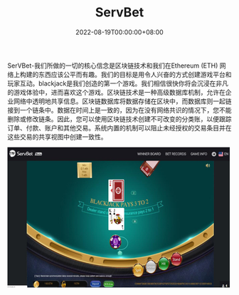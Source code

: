 ﻿---
title: "ServBet"
description: "SerVBet 我们提供的一切的核心信念是区块链技术和我们在 Ethereum (ETH) 网络上构建"
date: 2022-08-19T00:00:00+08:00
lastmod: 2022-08-19T00:00:00+08:00
draft: false
authors: ["boogArno"]
featuredImage: "servbet.png"
tags: ["Gambling","ServBet"]
categories: ["nfts"]
nfts: ["Gambling"]
blockchain: "ETH"
website: "https://www.servbet.com/"
twitter: ""
discord: ""
telegram: "https://telegram.im/servbet"
github: ""
youtube: ""
twitch: ""
facebook: ""
instagram: ""
reddit: ""
medium: ""
steam: ""
gitbook: ""
googleplay: ""
appstore: ""
status: "Live"
weight: 
lightgallery: true
toc: true
pinned: false
recommend: false
recommend1: false
---
SerVBet-我们所做的一切的核心信念是区块链技术和我们在Ethereum (ETH) 网络上构建的东西应该公平而有趣。我们的目标是用令人兴奋的方式创建游戏平台和玩家互动。blackjack是我们创造的第一个游戏。我们相信很快你将会沉浸在非凡的游戏体验中，进而喜欢这个游戏。区块链技术是一种高级数据库机制，允许在企业网络中透明地共享信息。区块链数据库将数据存储在区块中，而数据库则一起链接到一个链条中。数据在时间上是一致的，因为在没有网络共识的情况下，您不能删除或修改链条。因此，您可以使用区块链技术创建不可改变的分类账，以便跟踪订单、付款、账户和其他交易。系统内置的机制可以阻止未经授权的交易条目并在这些交易的共享视图中创建一致性。

![servbet-dapp-gambling-eth-image1-500x315_7e71ada56ecffb2fdcf320acbac2301c](servbet-dapp-gambling-eth-image1-500x315_7e71ada56ecffb2fdcf320acbac2301c.png)